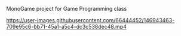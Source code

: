 MonoGame project for Game Programming class

https://user-images.githubusercontent.com/66444452/146943463-709e95c6-bb71-45a1-a5c4-dc3c538dec48.mp4

